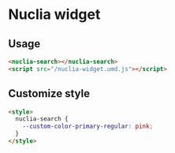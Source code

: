 # Nuclia widget

## Usage

```html
<nuclia-search></nuclia-search>
<script src="/nuclia-widget.umd.js"></script>
```

## Customize style

```html
<style>
  nuclia-search {
    --custom-color-primary-regular: pink;
  }
</style>
```
